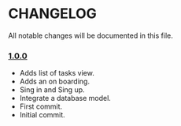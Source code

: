 # CHANGELOG
All notable changes will be documented in this file.


### [1.0.0](https://github.com/chacaa/DoApp/releases/tag/v1.0.0)
<!-- Released on 2017-17-03. -->
* Adds list of tasks view.
* Adds an on boarding.
* Sing in and Sing up.
* Integrate a database model.
* First commit.
* Initial commit.

[xmartlabs]: https://xmartlabs.com